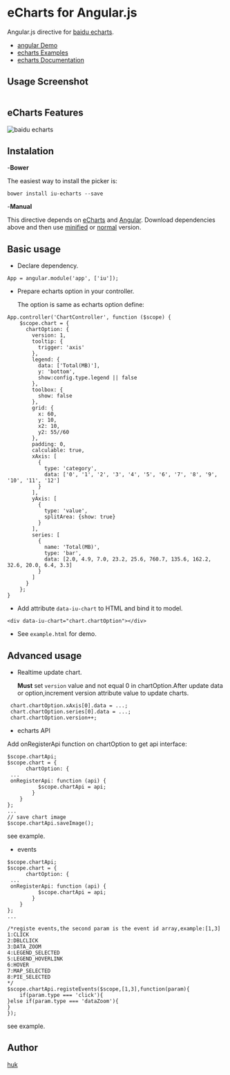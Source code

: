 # eCharts for Angular.js
Angular.js directive for [baidu echarts](http://echarts.baidu.com/).

- [angular Demo](http://)
- [echarts Examples](http://echarts.baidu.com/doc/example-en.html)
- [echarts Documentation](http://echarts.baidu.com/doc/doc-en.html)

## Usage Screenshot

![]()

## eCharts Features ##
![baidu echarts](http://echarts.baidu.com/doc/asset/img/mix.jpg)

## Instalation
-**Bower**

The easiest way to install the picker is:
```
bower install iu-echarts --save
```

-**Manual**

This directive depends on [eCharts](https://github.com/ecomfe/echarts) and [Angular](http://angular.org).
Download dependencies above and then use [minified](iu-echarts.min.js) or [normal](iu-echarts.js) version.

## Basic usage
- Declare dependency.

```
App = angular.module('app', ['iu']);
```

- Prepare echarts option in your controller. 

  The option is same as echarts option define: 

```
App.controller('ChartController', function ($scope) {
	$scope.chart = {
      chartOption: {
        version: 1,
        tooltip: {
          trigger: 'axis'
        },
        legend: {
          data: ['Total(MB)'],
          y: 'bottom',
          show:config.type.legend || false
        },
        toolbox: {
          show: false
        },
        grid: {
          x: 60,
          y: 10,
          x2: 10,
          y2: 55//60
        },
        padding: 0,
        calculable: true,
        xAxis: [
          {
            type: 'category',
            data: ['0', '1', '2', '3', '4', '5', '6', '7', '8', '9', '10', '11', '12']
          }
        ],
        yAxis: [
          {
            type: 'value',
            splitArea: {show: true}
          }
        ],
        series: [
          {
            name: 'Total(MB)',
            type: 'bar',
            data: [2.0, 4.9, 7.0, 23.2, 25.6, 760.7, 135.6, 162.2, 32.6, 20.0, 6.4, 3.3]
          }
        ]
      }
    };
}
```




- Add attribute `data-iu-chart` to HTML and bind it to model.

```
<div data-iu-chart="chart.chartOption"></div>
```



- See `example.html` for demo.

## Advanced usage
- Realtime update chart.

  **Must** set `version` value and not equal 0 in chartOption.After update data or option,increment version attribute value to update charts.

```
 chart.chartOption.xAxis[0].data = ...;
 chart.chartOption.series[0].data = ...;
 chart.chartOption.version++;
```

- echarts API

Add onRegisterApi function on chartOption to get api interface:
```
$scope.chartApi;
$scope.chart = {
      chartOption: {
 ...
 onRegisterApi: function (api) {
          $scope.chartApi = api;
        }
    }
};
...
// save chart image
$scope.chartApi.saveImage();
```

see example.

- events
```
$scope.chartApi;
$scope.chart = {
      chartOption: {
 ...
 onRegisterApi: function (api) {
          $scope.chartApi = api;
        }
    }
};
...

/*registe events,the second param is the event id array,example:[1,3]
1:CLICK
2:DBLCLICK
3:DATA_ZOOM
4:LEGEND_SELECTED
5:LEGEND_HOVERLINK
6:HOVER
7:MAP_SELECTED
8:PIE_SELECTED
*/
$scope.chartApi.registeEvents($scope,[1,3],function(param){
	if(param.type === 'click'){
}else if(param.type === 'dataZoom'){
}
});

```
see example.

## Author ##
[huk](email:huk@126.com)



